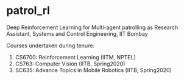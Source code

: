 # patrol_rl
Deep Reinforcement Learning for Multi-agent patrolling as Research Assistant, Systems and Control Engineering, IIT Bombay

Courses undertaken during tenure:
  1. CS6700: Reinforcement Learning (IITM, NPTEL)
  2. CS763: Computer Vision (IITB, Spring2020)
  3. SC635: Advance Topics in Mobile Robotics (IITB, Spring2020)

